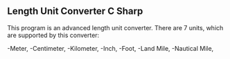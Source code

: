 ## Length Unit Converter C Sharp

This program is an advanced length unit converter. 
There are 7 units, which are supported by this converter:

-Meter,
-Centimeter,
-Kilometer,
-Inch,
-Foot, 
-Land Mile, 
-Nautical Mile,

